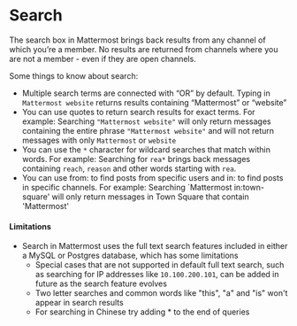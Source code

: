# Search

The search box in Mattermost brings back results from any channel of which you’re a member. No results are returned from channels where you are not a member - even if they are open channels.

Some things to know about search: 

- Multiple search terms are connected with “OR” by default. Typing in `Mattermost website` returns results containing “Mattermost” or “website”
- You can use quotes to return search results for exact terms. For example: Searching `"Mattermost website"` will only return messages containing the entire phrase `"Mattermost website"` and will not return messages with only `Mattermost` or `website`
- You can use the `*` character for wildcard searches that match within words. For example: Searching for `rea*` brings back messages containing `reach`, `reason` and other words starting with `rea`.
- You can use from: to find posts from specific users and in: to find posts in specific channels. For example: Searching `Mattermost in:town-square' will only return messages in Town Square that contain 'Mattermost'

#### Limitations

- Search in Mattermost uses the full text search features included in either a MySQL or Postgres database, which has some limitations
  - Special cases that are not supported in default full text search, such as searching for IP addresses like `10.100.200.101`, can be added in future as the search feature evolves
  - Two letter searches and common words like "this", "a" and "is" won't appear in search results
  - For searching in Chinese try adding * to the end of queries
